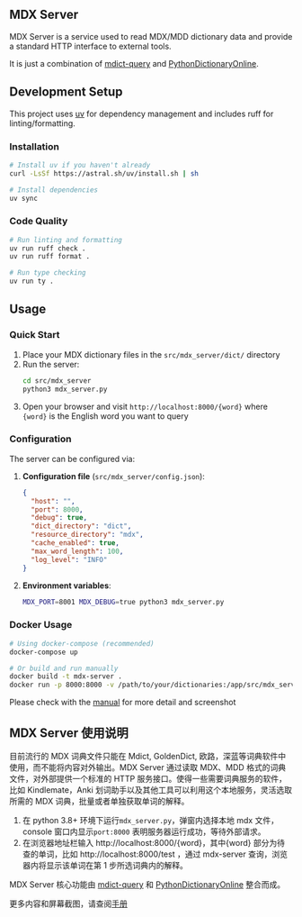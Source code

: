 ## MDX Server

MDX Server is a service used to read MDX/MDD dictionary data and provide a standard HTTP interface to external tools.

It is just a combination of [mdict-query](https://github.com/mmjang/mdict-query) and [PythonDictionaryOnline](https://github.com/amazon200code/PythonDictionaryOnline).

## Development Setup

This project uses [uv](https://docs.astral.sh/uv/) for dependency management and includes ruff for linting/formatting.

### Installation

```bash
# Install uv if you haven't already
curl -LsSf https://astral.sh/uv/install.sh | sh

# Install dependencies
uv sync
```

### Code Quality

```bash
# Run linting and formatting
uv run ruff check .
uv run ruff format .

# Run type checking
uv run ty .
```

## Usage

### Quick Start

1. Place your MDX dictionary files in the `src/mdx_server/dict/` directory
2. Run the server:
   ```bash
   cd src/mdx_server
   python3 mdx_server.py
   ```
3. Open your browser and visit `http://localhost:8000/{word}` where `{word}` is the English word you want to query

### Configuration

The server can be configured via:

1. **Configuration file** (`src/mdx_server/config.json`):
   ```json
   {
     "host": "",
     "port": 8000,
     "debug": true,
     "dict_directory": "dict",
     "resource_directory": "mdx",
     "cache_enabled": true,
     "max_word_length": 100,
     "log_level": "INFO"
   }
   ```

2. **Environment variables**:
   ```bash
   MDX_PORT=8001 MDX_DEBUG=true python3 mdx_server.py
   ```

### Docker Usage

```bash
# Using docker-compose (recommended)
docker-compose up

# Or build and run manually
docker build -t mdx-server .
docker run -p 8000:8000 -v /path/to/your/dictionaries:/app/src/mdx_server/dict mdx-server
```

Please check with the [manual](<./src/mdx_server/manual/mdx-server manual.pdf>) for more detail and screenshot



## MDX Server 使用说明

目前流行的 MDX 词典文件只能在 Mdict, GoldenDict, 欧路，深蓝等词典软件中使用，而不能将内容对外输出。MDX Server 通过读取 MDX、MDD 格式的词典文件，对外部提供一个标准的 HTTP 服务接口。使得一些需要词典服务的软件，比如 Kindlemate，Anki 划词助手以及其他工具可以利用这个本地服务，灵活选取所需的 MDX 词典，批量或者单独获取单词的解释。

1. 在 python 3.8+ 环境下运行`mdx_server.py`，弹窗内选择本地 mdx 文件，console 窗口内显示`port:8000` 表明服务器运行成功，等待外部请求。
2. 在浏览器地址栏输入 http://localhost:8000/{word}，其中{word} 部分为待查的单词，比如 http://localhost:8000/test ，通过 mdx-server 查询，浏览器内将显示该单词在第 1 步所选词典内的解释。

MDX Server 核心功能由 [mdict-query](https://github.com/mmjang/mdict-query) 和 [PythonDictionaryOnline](https://github.com/amazon200code/PythonDictionaryOnline) 整合而成。

更多内容和屏幕截图，请查阅[手册](<./src/mdx_server/manual/mdx-server manual.pdf>)


